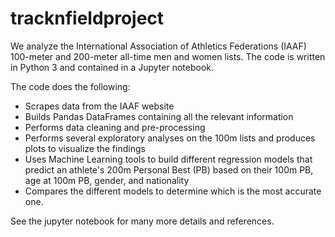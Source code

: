 # tracknfieldproject

We analyze the International Association of Athletics Federations (IAAF) 100-meter and 200-meter all-time men and women lists. The code is written in Python 3 and contained in a Jupyter notebook.  

The code does the following:  

- Scrapes data from the IAAF website  
- Builds Pandas DataFrames containing all the relevant information  
- Performs data cleaning and pre-processing
- Performs several exploratory analyses on the 100m lists and produces plots to visualize the findings  
- Uses Machine Learning tools to build different regression models that predict an athlete's 200m Personal Best (PB) based on their 100m PB, age at 100m PB, gender, and nationality 
- Compares the different models to determine which is the most accurate one.  
  
See the jupyter notebook for many more details and references.
